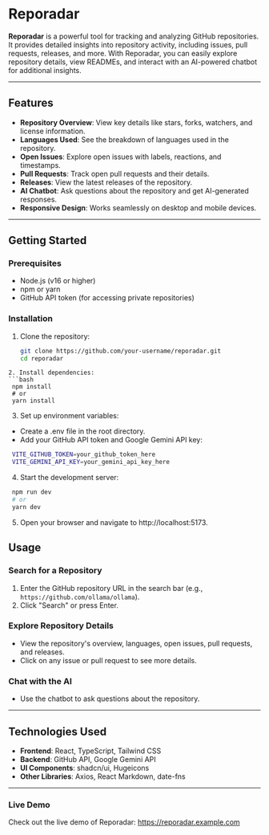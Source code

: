 # Reporadar

**Reporadar** is a powerful tool for tracking and analyzing GitHub repositories. It provides detailed insights into repository activity, including issues, pull requests, releases, and more. With Reporadar, you can easily explore repository details, view READMEs, and interact with an AI-powered chatbot for additional insights.

---

## Features

- **Repository Overview**: View key details like stars, forks, watchers, and license information.
- **Languages Used**: See the breakdown of languages used in the repository.
- **Open Issues**: Explore open issues with labels, reactions, and timestamps.
- **Pull Requests**: Track open pull requests and their details.
- **Releases**: View the latest releases of the repository.
- **AI Chatbot**: Ask questions about the repository and get AI-generated responses.
- **Responsive Design**: Works seamlessly on desktop and mobile devices.

---

## Getting Started

### Prerequisites

- Node.js (v16 or higher)
- npm or yarn
- GitHub API token (for accessing private repositories)

### Installation

1. Clone the repository:
   ```bash
   git clone https://github.com/your-username/reporadar.git
   cd reporadar
  ```
2. Install dependencies:
  ```bash
   npm install
   # or
   yarn install
  ```
3. Set up environment variables:
  - Create a .env file in the root directory.
  - Add your GitHub API token and Google Gemini API key:
  ```bash
   VITE_GITHUB_TOKEN=your_github_token_here
   VITE_GEMINI_API_KEY=your_gemini_api_key_here
  ```
4. Start the development server:
  ```bash
   npm run dev
   # or
   yarn dev
  ```
5. Open your browser and navigate to http://localhost:5173.

## Usage

### Search for a Repository

1. Enter the GitHub repository URL in the search bar (e.g., `https://github.com/ollama/ollama`).
2. Click "Search" or press Enter.

### Explore Repository Details

- View the repository's overview, languages, open issues, pull requests, and releases.
- Click on any issue or pull request to see more details.

### Chat with the AI

- Use the chatbot to ask questions about the repository.

---

## Technologies Used

- **Frontend**: React, TypeScript, Tailwind CSS
- **Backend**: GitHub API, Google Gemini API
- **UI Components**: shadcn/ui, Hugeicons
- **Other Libraries**: Axios, React Markdown, date-fns

---

### Live Demo 

Check out the live demo of Reporadar: https://reporadar.example.com